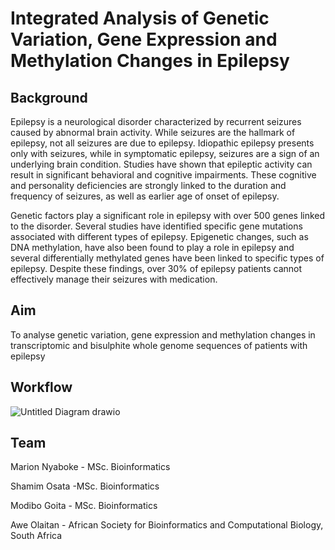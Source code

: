 # Integrated Analysis of Genetic Variation, Gene Expression and Methylation Changes in Epilepsy

## Background
Epilepsy is a neurological disorder characterized by recurrent seizures caused by abnormal brain activity. While seizures are the hallmark of epilepsy, not all seizures are due to epilepsy. Idiopathic epilepsy presents only with seizures, while in symptomatic epilepsy, seizures are a sign of an underlying brain condition. Studies have shown that epileptic activity can result in significant behavioral and cognitive impairments. These cognitive and personality deficiencies are strongly linked to the duration and frequency of seizures, as well as earlier age of onset of epilepsy.

Genetic factors play a significant role in epilepsy with over 500 genes linked to the disorder. Several studies have identified specific gene mutations associated with different types of epilepsy. Epigenetic changes, such as DNA methylation, have also been found to play a role in epilepsy and several differentially methylated genes have been linked to specific types of epilepsy. Despite these findings, over 30% of epilepsy patients cannot effectively manage their seizures with medication.

## Aim
To analyse genetic variation, gene expression and methylation changes in transcriptomic and bisulphite whole genome sequences of patients with epilepsy

## Workflow

![Untitled Diagram drawio](https://user-images.githubusercontent.com/45264074/231996235-d7d720db-e6f0-4178-bede-0b6752bfb4b0.png)

## Team
Marion Nyaboke - MSc. Bioinformatics

Shamim Osata -MSc. Bioinformatics

Modibo Goita - MSc. Bioinformatics

Awe Olaitan - African Society for Bioinformatics and Computational Biology, South Africa
